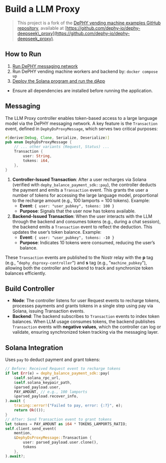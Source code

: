 # Build a LLM Proxy

> This project is a fork of the [DePHY vending machine examples GitHub repository](https://github.com/dephy-io/dephy-vending_machine-examples), available at [https://github.com/dephy-io/dephy-deepseek\_proxy](https://github.com/dephy-io/dephy-deepseek_proxy).

## How to Run

1. [Run DePHY messaging network](https://github.com/dephy-io/dephy-messaging-network-self-hosted/tree/main/dephy-messaging-network)
2. Run DePHY vending machine workers and backend by: `docker compose up`
3. [Deploy the Solana program and run the dApp](https://github.com/dephy-io/dephy-vending_machine-examples/blob/main/balance-payment/README.md)

* Ensure all dependencies are installed before running the application.

## Messaging

The LLM Proxy controller enables token-based access to a large language model via the DePHY messaging network. A key feature is the `Transaction` event, defined in `DephyDsProxyMessage`, which serves two critical purposes:

```rust
#[derive(Debug, Clone, Serialize, Deserialize)]
pub enum DephyDsProxyMessage {
    // ... other variants (Request, Status) ...
    Transaction {
        user: String,
        tokens: i64,
    },
}
```

1. **Controller-Issued Transaction**: After a user recharges via Solana (verified with `dephy_balance_payment_sdk::pay`), the controller deducts the payment and emits a `Transaction` event. This grants the user a number of tokens for accessing the large language model, proportional to the recharge amount (e.g., 100 lamports = 100 tokens). Example:
   * **Event**: `{ user: "user_pubkey", tokens: 100 }`
   * **Purpose**: Signals that the user now has tokens available.
2. **Backend-Issued Transaction**: When the user interacts with the LLM through the backend and consumes tokens (e.g., during a chat session), the backend emits a `Transaction` event to reflect the deduction. This updates the user’s token balance. Example:
   * **Event**: `{ user: "user_pubkey", tokens: -10 }`
   * **Purpose**: Indicates 10 tokens were consumed, reducing the user’s balance.

These `Transaction` events are published to the Nostr relay with the **p** tag (e.g., "`dephy_dsproxy-controller`") and **s** tag (e.g., "`machine_pubkey`"), allowing both the controller and backend to track and synchronize token balances efficiently.

## Build Controller

* **Node**: The controller listens for user Request events to recharge tokens, processes payments and grants tokens in a single step using pay via Solana, issuing Transaction events.
* **Backend**: The backend subscribes to `Transaction` events to index token balances. When LLM usage consumes tokens, the backend publishes `Transaction` events with **negative values**, which the controller can log or validate, ensuring synchronized token tracking via the messaging layer.

## Solana Integration

Uses `pay` to deduct payment and grant tokens:

```rust
// Before: Received Request event to recharge tokens
if let Err(e) = dephy_balance_payment_sdk::pay(
    &self.solana_rpc_url,
    &self.solana_keypair_path,
    &parsed_payload.user,
    PAY_AMOUNT, // e.g., 100 lamports
    &parsed_payload.recover_info,
).await {
    tracing::error!("Failed to pay, error: {:?}", e);
    return Ok(());
}
// After: Send Transaction event to grant tokens
let tokens = PAY_AMOUNT as i64 * TOKENS_LAMPORTS_RATIO;
self.client.send_event(
    mention,
    &DephyDsProxyMessage::Transaction { 
        user: parsed_payload.user.clone(),
        tokens 
    },
).await?;
```

